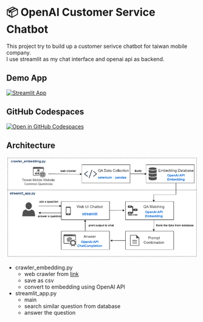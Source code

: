 # 📦 OpenAI Customer Service Chatbot

This project try to build up a customer serivce chatbot for taiwan mobile company.  
I use streamlit as my chat interface and openai api as backend.

## Demo App

[![Streamlit App](https://static.streamlit.io/badges/streamlit_badge_black_white.svg)](https://openai-customer-service-chatbot-twnmobile.streamlit.app/)

## GitHub Codespaces

[![Open in GitHub Codespaces](https://github.com/codespaces/badge.svg)](https://github.com/yzmsp7/openai-customer-service-chatbot)

## Architecture

![system architecture](img/architecture.png)

- crawler_embedding.py
  - web crawler from [link](https://www.taiwanmobile.com/cs/public/faq/queryList.htm)
  - save as csv
  - convert to embedding using OpenAI API
- streamlit_app.py
  - main 
  - search similar question from database
  - answer the question


